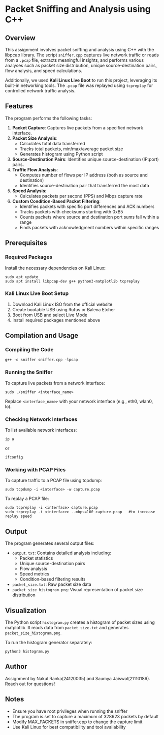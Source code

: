 # Packet Sniffing and Analysis using C++

## Overview
This assignment involves packet sniffing and analysis using C++ with the libpcap library. The script `sniffer.cpp` captures live network traffic or reads from a `.pcap` file, extracts meaningful insights, and performs various analyses such as packet size distribution, unique source-destination pairs, flow analysis, and speed calculations.

Additionally, we used **Kali Linux Live Boot** to run this project, leveraging its built-in networking tools. The `.pcap` file was replayed using `tcpreplay` for controlled network traffic analysis.

## Features
The program performs the following tasks:

1. **Packet Capture**: Captures live packets from a specified network interface.
2. **Packet Size Analysis**: 
   - Calculates total data transferred
   - Tracks total packets, min/max/average packet size
   - Generates histogram using Python script
3. **Source-Destination Pairs**: Identifies unique source-destination (IP:port) pairs.
4. **Traffic Flow Analysis**:
   - Computes number of flows per IP address (both as source and destination)
   - Identifies source-destination pair that transferred the most data
5. **Speed Analysis**:
   - Calculates packets per second (PPS) and Mbps capture rate
6. **Custom Condition-Based Packet Filtering**:
   - Identifies packets with specific port differences and ACK numbers
   - Tracks packets with checksums starting with 0xB5
   - Counts packets where source and destination port sums fall within a range
   - Finds packets with acknowledgment numbers within specific ranges

## Prerequisites

### Required Packages
Install the necessary dependencies on Kali Linux:

```
sudo apt update
sudo apt install libpcap-dev g++ python3-matplotlib tcpreplay
```

### Kali Linux Live Boot Setup
1. Download Kali Linux ISO from the official website
2. Create bootable USB using Rufus or Balena Etcher
3. Boot from USB and select Live Mode
4. Install required packages mentioned above

## Compilation and Usage

### Compiling the Code
```
g++ -o sniffer sniffer.cpp -lpcap
```

### Running the Sniffer
To capture live packets from a network interface:
```
sudo ./sniffer <interface_name>
```
Replace `<interface_name>` with your network interface (e.g., eth0, wlan0, lo).

### Checking Network Interfaces
To list available network interfaces:
```
ip a
```
or
```
ifconfig
```

### Working with PCAP Files
To capture traffic to a PCAP file using tcpdump:
```
sudo tcpdump -i <interface> -w capture.pcap
```

To replay a PCAP file:
```
sudo tcpreplay -i <interface> capture.pcap
sudo tcpreplay -i <interface> --mbps=100 capture.pcap   #to increase replay speed
```

## Output
The program generates several output files:
- `output.txt`: Contains detailed analysis including:
  - Packet statistics
  - Unique source-destination pairs
  - Flow analysis
  - Speed metrics
  - Condition-based filtering results
- `packet_size.txt`: Raw packet size data
- `packet_size_histogram.png`: Visual representation of packet size distribution

## Visualization
The Python script `histogram.py` creates a histogram of packet sizes using matplotlib. It reads data from `packet_size.txt` and generates `packet_size_histogram.png`.

To run the histogram generator separately:
```
python3 histogram.py
```

## Author
Assignment by Nakul Ranka(24120035) and Saumya Jaiswal(21110186). Reach out for questions!

## Notes
- Ensure you have root privileges when running the sniffer
- The program is set to capture a maximum of 328623 packets by default
- Modify MAX_PACKETS in sniffer.cpp to change the capture limit
- Use Kali Linux for best compatibility and tool availability
